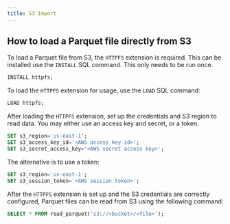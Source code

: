```yaml
---
title: S3 Import
---
```


## How to load a Parquet file directly from S3

To load a Parquet file from S3, the `HTTPFS` extension is required. This can be installed use the `INSTALL` SQL command. This only needs to be run once.

```sql
INSTALL httpfs;
```

To load the `HTTPFS` extension for usage, use the `LOAD` SQL command:

```sql
LOAD httpfs;
```

After loading the `HTTPFS` extension, set up the credentials and S3 region to read data. You may either use an access key and secret, or a token.

```sql
SET s3_region='us-east-1';
SET s3_access_key_id='<AWS access key id>';
SET s3_secret_access_key='<AWS secret access key>';
```
The alternative is to use a token:
```sql
SET s3_region='us-east-1';
SET s3_session_token='<AWS session token>';
```

After the `HTTPFS` extension is set up and the S3 credentials are correctly configured, Parquet files can be read from S3 using the following command:

```sql
SELECT * FROM read_parquet('s3://<bucket>/<file>');
```
